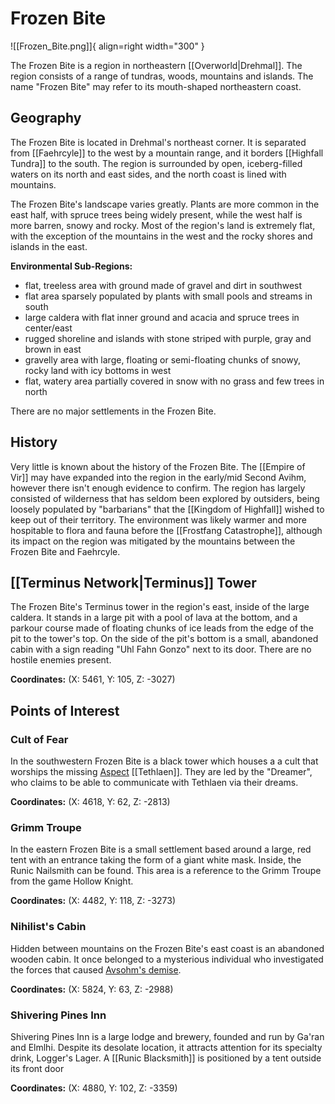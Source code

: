 # Frozen Bite

![[Frozen_Bite.png]]{ align=right width="300" }

The Frozen Bite is a region in northeastern [[Overworld|Drehmal]]. The region consists of a range of tundras, woods, mountains and islands. The name "Frozen Bite" may refer to its mouth-shaped northeastern coast.

## Geography

The Frozen Bite is located in Drehmal's northeast corner. It is separated from [[Faehrcyle]] to the west by a mountain range, and it borders [[Highfall Tundra]] to the south. The region is surrounded by open, iceberg-filled waters on its north and east sides, and the north coast is lined with mountains.

The Frozen Bite's landscape varies greatly. Plants are more common in the east half, with spruce trees being widely present, while the west half is more barren, snowy and rocky. Most of the region's land is extremely flat, with the exception of the mountains in the west and the rocky shores and islands in the east.

**Environmental Sub-Regions:**
- flat, treeless area with ground made of gravel and dirt in southwest
- flat area sparsely populated by plants with small pools and streams in south
- large caldera with flat inner ground and acacia and spruce trees in center/east
- rugged shoreline and islands with stone striped with purple, gray and brown in east
- gravelly area with large, floating or semi-floating chunks of snowy, rocky land with icy bottoms in west
- flat, watery area partially covered in snow with no grass and few trees in north

There are no major settlements in the Frozen Bite.

## History

Very little is known about the history of the Frozen Bite. The [[Empire of Vir]] may have expanded into the region in the early/mid Second Avihm, however there isn't enough evidence to confirm. The region has largely consisted of wilderness that has seldom been explored by outsiders, being loosely populated by "barbarians" that the [[Kingdom of Highfall]] wished to keep out of their territory. The environment was likely warmer and more hospitable to flora and fauna before the [[Frostfang Catastrophe]], although its impact on the region was mitigated by the mountains between the Frozen Bite and Faehrcyle.

## [[Terminus Network|Terminus]] Tower

The Frozen Bite's Terminus tower in the region's east, inside of the large caldera. It stands in a large pit with a pool of lava at the bottom, and a parkour course made of floating chunks of ice leads from the edge of the pit to the tower's top. On the side of the pit's bottom is a small, abandoned cabin with a sign reading "Uhl Fahn Gonzo" next to its door. There are no hostile enemies present.

**Coordinates:** (X: 5461, Y: 105, Z: -3027)

## Points of Interest

### Cult of Fear

In the southwestern Frozen Bite is a black tower which houses a a cult that worships the missing [Aspect](/Lore/Higher_Beings/Aspects/) [[Tethlaen]]. They are led by the "Dreamer", who claims to be able to communicate with Tethlaen via their dreams.

**Coordinates:** (X: 4618, Y: 62, Z: -2813)

### Grimm Troupe

In the eastern Frozen Bite is a small settlement based around a large, red tent with an entrance taking the form of a giant white mask. Inside, the Runic Nailsmith can be found. This area is a reference to the Grimm Troupe from the game Hollow Knight.

**Coordinates:** (X: 4482, Y: 118, Z: -3273)

### Nihilist's Cabin

Hidden between mountains on the Frozen Bite's east coast is an abandoned wooden cabin. It once belonged to a mysterious individual who investigated the forces that caused [Avsohm's demise](/Lore/Historical_Events/Fall_of_Avsohm/).

**Coordinates:** (X: 5824, Y: 63, Z: -2988)

### Shivering Pines Inn

Shivering Pines Inn is a large lodge and brewery, founded and run by Ga'ran and Elmlhi. Despite its desolate location, it attracts attention for its specialty drink, Logger's Lager. A [[Runic Blacksmith]] is positioned by a tent outside its front door

**Coordinates:** (X: 4880, Y: 102, Z: -3359)

